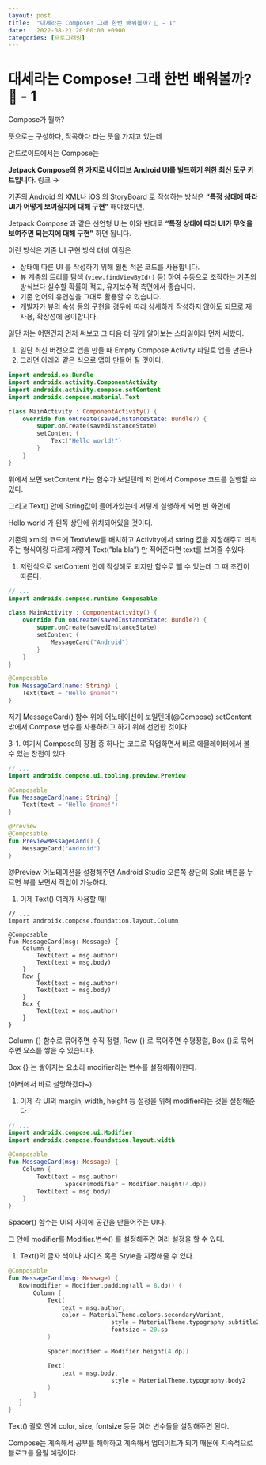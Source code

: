```yaml
---
layout: post
title:  "대세라는 Compose! 그래 한번 배워볼까? 📐 - 1"
date:   2022-08-21 20:00:00 +0900
categories: [프로그래밍]
---
```


# 대세라는 Compose! 그래 한번 배워볼까? 📐 - 1

Compose가 뭘까?

뜻으로는 구성하다, 작곡하다 라는 뜻을 가지고 있는데 

안드로이드에서는 Compose는 

**Jetpack Compose의 한 가지로 네이티브 Android UI를 빌드하기 위한 최신 도구 키트입니다**. 링크 → 

[](https://developer.android.com/jetpack/compose/documentation)

기존의 Android 의 XML나 iOS 의 StoryBoard 로 작성하는 방식은 **“특정 상태에 따라 UI가 어떻게 보여질지에 대해 구현”** 해야했다면,

Jetpack Compose 과 같은 선언형 UI는 이와 반대로 **“특정 상태에 따라 UI가 무엇을 보여주면 되는지에 대해 구현”** 하면 됩니다.

이런 방식은 기존 UI 구현 방식 대비 이점은

- 상태에 따른 UI 를 작성하기 위해 훨씬 적은 코드를 사용합니다.
- 뷰 계층의 트리를 탐색 (`view.findViewById()` 등) 하여 수동으로 조작하는 기존의 방식보다 실수할 확률이 적고, 유지보수적 측면에서 좋습니다.
- 기존 언어의 유연성을 그대로 활용할 수 있습니다.
- 개발자가 뷰의 속성 등의 구현을 경우에 따라 상세하게 작성하지 않아도 되므로 재사용, 확장성에 용이합니다.

일단 저는 어떤건지 먼저 써보고 그 다음 더 깊게 알아보는 스타일이라 먼저 써봤다.

1. 일단 최신 버전으로 앱을 만들 때 Empty Compose Activity 파일로 앱을 만든다.
2. 그러면 아래와 같은 식으로 앱이 만들어 질 것이다.

```kotlin
import android.os.Bundle
import androidx.activity.ComponentActivity
import androidx.activity.compose.setContent
import androidx.compose.material.Text

class MainActivity : ComponentActivity() {
    override fun onCreate(savedInstanceState: Bundle?) {
        super.onCreate(savedInstanceState)
        setContent {
            Text("Hello world!")
        }
    }
}
```

위에서 보면 setContent 라는 함수가 보일텐데 저 안에서 Compose 코드를 실행할 수 있다.

그리고 Text() 안에 String값이 들어가있는데 저렇게 실행하게 되면 빈 화면에 

Hello world 가 왼쪽 상단에 위치되어있을 것이다.

기존의 xml의 코드에 TextView를 배치하고 Activity에서 string 값을 지정해주고 띄워주는 형식이랑 다르게 저렇게 Text(”bla bla”) 만 적어준다면 text를 보여줄 수있다.

1. 저런식으로 setContent 안에 작성해도 되지만 함수로 뺄 수 있는데 그 때 조건이 따른다.

```kotlin
// ...
import androidx.compose.runtime.Composable

class MainActivity : ComponentActivity() {
    override fun onCreate(savedInstanceState: Bundle?) {
        super.onCreate(savedInstanceState)
        setContent {
            MessageCard("Android")
        }
    }
}

@Composable
fun MessageCard(name: String) {
    Text(text = "Hello $name!")
}
```

저기 MessageCard() 함수 위에 어노테이션이 보일텐데(@Compose) setContent 밖에서 Compose 변수를 사용하려고 하기 위해 선언한 것이다.

3-1. 여기서 Compose의 장점 중 하나는 코드로 작업하면서 바로 에뮬레이터에서 볼 수 있는 장점이 있다.

```kotlin
// ...
import androidx.compose.ui.tooling.preview.Preview

@Composable
fun MessageCard(name: String) {
    Text(text = "Hello $name!")
}

@Preview
@Composable
fun PreviewMessageCard() {
    MessageCard("Android")
}
```

@Preview 어노테이션을 설정해주면 Android Studio 오른쪽 상단의 Split 버튼을 누르면 뷰를 보면서 작업이 가능하다.

1. 이제 Text() 여러개 사용할 때!

```
// ...
import androidx.compose.foundation.layout.Column

@Composable
fun MessageCard(msg: Message) {
    Column {
        Text(text = msg.author)
        Text(text = msg.body)
    }
    Row {
        Text(text = msg.author)
        Text(text = msg.body)
    }
    Box {
        Text(text = msg.author)
    }
}
```

Column {} 함수로 묶어주면 수직 정렬, Row {} 로 묶어주면 수평정렬, Box {}로 묶어주면 요소를 쌓을 수 있습니다.

Box {} 는 쌓아지는 요소라 modifier라는 변수를 설정해줘야한다.

(아래에서 바로 설명하겠다~)

1. 이제 각 UI의 margin, width, height 등 설정을 위해 modifier라는 것을 설정해준다.

```kotlin
// ...
import androidx.compose.ui.Modifier
import androidx.compose.foundation.layout.width

@Composable
fun MessageCard(msg: Message) {
    Column {
        Text(text = msg.author)
				Spacer(modifier = Modifier.height(4.dp))
        Text(text = msg.body)
    }
}
```

Spacer() 함수는 UI의 사이에 공간을 만들어주는 UI다.

그 안에 modifier를 Modifier.변수() 를 설정해주면 여러 설정을 할 수 있다.

1. Text()의 글자 색이나 사이즈 혹은 Style을 지정해줄 수 있다.

```kotlin
@Composable
fun MessageCard(msg: Message) {
   Row(modifier = Modifier.padding(all = 8.dp)) {
       Column {
           Text(
               text = msg.author,
               color = MaterialTheme.colors.secondaryVariant,
							 style = MaterialTheme.typography.subtitle2,
							 fontsize = 20.sp
           )

           Spacer(modifier = Modifier.height(4.dp))

           Text(
               text = msg.body,
							 style = MaterialTheme.typography.body2
           )
       }
   }
}

```

Text() 괄호 안에 color, size, fontsize 등등 여러 변수들을 설정해주면 된다.

Compose는 계속해서 공부를 해야하고 계속해서 업데이트가 되기 때문에 지속적으로 블로그를 올릴 예정이다.